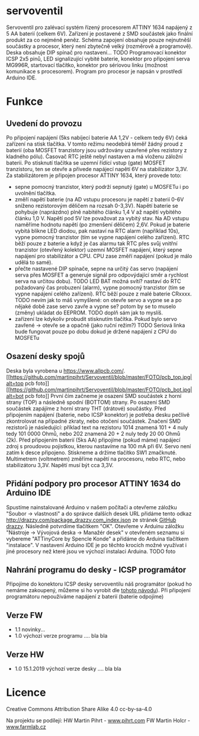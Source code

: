 # servoventil
Servoventil pro zalévací systém řízený procesorem ATTINY 1634 napájený z 5 AA baterií (celkem 6V). Zařízení je postavené z SMD součástek jako finální produkt za co nejméně peněz. Schéma zapojení obsahuje pouze nejnutněší součástky a procesor, který není zbytečně velký (rozměrově a programově). Deska obsahuje DIP spínač pro nastavení... TODO  Programovací konektor ICSP 2x5 pinů, LED signalizující vybité baterie, konektor pro připojení serva MG996R, startovací tlačítko, konektor pro sériovou linku (možnost komunikace s procesorem). Program pro procesor je napsán v prostředí Arduino IDE.

# Funkce
## Uvedení do provozu
Po připojení napájení (5ks nabíjecí baterie AA 1,2V - celkem tedy 6V) čeká zařízení na stisk tlačítka. V tomto režimu neodebírá téměř žádný proud z baterií (oba MOSFET tranzistory jsou udržovány uzavřené přes rezistory z kladného pólu). Časovač RTC ještě nebyl nastaven a má vloženu záložní baterii. Po stisknutí tlačítka se uzemní řídící vstup (gate) MOSFET tranzistoru, ten se otevře a přivede napájecí napětí 6V na stabilizátor 3,3V. Za stabilizátorem je připojen procesor ATTINY 1634, který provede toto:
* sepne pomocný tranzistor, který podrží sepnutý (gate) u MOSFETu i po uvolnění tlačítka.
* změří napětí baterie (na AD vstupu procesoru je napětí z baterií 0-6V sníženo rezistorovým děličem na rozsah 0-3,3V). Napětí baterie se pohybuje (naprázdno) plně nabitého článku 1,4 V až napětí vybitého článku 1,0 V. Napětí pod 5V lze považovat za vybitý stav. Na AD vstupu naměříme hodnotu napětí (po zmenšení děličem) 2,6V. Pokud je baterie vybitá blikne LED diodou, pak nastaví na RTC alarm (například 10s), vypne pomocný tranzistor (tím se vypne napájení celého zařízení). RTC běží pouze z baterie a když je čas alarmu tak RTC přes svůj vnitřní tranzistor (otevřený kolektor) uzemní MOSFET napájení, který sepne napájení pro stabilizátor a CPU. CPU zase změří napájení (pokud je málo udělá to samé).
* přečte nastavené DIP spínače, sepne na určitý čas servo (napájení serva přes MOSFET a generuje signál pro odpovýdající směr a rychlost serva na určitou dobu).
TODO LED BAT možná svítí? nastaví do RTC požadovaný čas probuzení (alarm), vypne pomocný tranzistor (tím se vypne napájení celého zařízení). RTC běží pouze z malé baterie CRxxxx. TODO nevím jak to máš vymyšlené: on otevře servo a vypne se a po nějaké době zase servo zavře a vypne se? potom by se to muselo (změny) ukládat do EEPROM.
TODO doplň sám jak to myslíš. 
* zařízení lze kdykoliv probudit stisknutím tlačítka. Pokud bylo servo zavřené -> otevře se a opačně (jako ruční režim?)
TODO Seriová linka bude fungovat pouze po dobu dokud je držené napájení z CPU do MOSFETu

## Osazení desky spojů
Deska byla vyrobena u https://www.allpcb.com/.
[[https://github.com/martinpihrt/Servoventil/blob/master/FOTO/pcb_top.jpg|alt=top pcb foto]]
[[https://github.com/martinpihrt/Servoventil/blob/master/FOTO/pcb_bot.jpg|alt=bot pcb foto]]
První čím začneme je osazení SMD součástek z horní strany (TOP) a následně spodní (BOTTOM) strany. Po osazení SMD součástek zapájíme z horní strany THT (drátové) součástky. Před připojením napájení (baterie, nebo ICSP konektor) je potřeba desku pečlivě zkontrolovat na případné zkraty, nebo otočení součástek. Značení SMD rezistorů je následující: příklad text na rezistoru 1014 znamená 101 + 4 nuly tedy 101 0000 Ohmů, nebo 202 znamená 20 + 2 nuly tedy 20 00 Ohmů (2k).
Před připojením baterií (5ks AA) připojíme (pokud máme) napájecí zdroj s proudovou pojistkou, kterou nastavíme na 100 mA při 6V. Servo není zatím k desce připojeno. Stiskneme a držíme tlačítko SW1 zmačknuté. Multimetrem (voltmetrem) změříme napětí na procesoru, nebo RTC, nebo stabilizátoru 3,3V. Napětí musí být cca 3,3V.

## Přidání podpory pro procesor ATTINY 1634 do Arduino IDE
Spustíme nainstalované Arduino v našem počítači a otevřeme záložku "Soubor -> vlastnosti" a do správce dalších desek URL přidáme tento odkaz
http://drazzy.com/package_drazzy.com_index.json ze stránek [GitHub drazzy](https://github.com/SpenceKonde/ATTinyCore/blob/master/Installation.md). Následně potvrdíme tlačítkem "OK". Otevřeme v Arduinu záložku "Nástroje -> Vývojová deska -> Manažér desek" v otevřeném seznamu si vybereme "ATTinyCore by Spencle Konde" a přidáme do Arduina tlačítkem "instalace". V nastavení Arduino IDE je po těchto krocích možné využívat i jiné procesory než které jsou ve výchozí instalaci Arduina.
TODO foto

## Nahrání programu do desky - ICSP programátor
Připojíme do konektoru ICSP desky servoventilu náš programátor (pokud ho nemáme zakoupený, můžeme si ho vyrobit dle [tohoto návodu](https://pihrt.com/elektronika/390-programator-atmel-isp-usbasp)). Při připojení programátoru nepoužíváme napájení z baterií (baterie odpojíme)


## Verze FW
* 1.1 novinky...
* 1.0 výchozí verze programu .... bla bla

## Verze HW
* 1.0 15.1.2019 výchozí verze desky .... bla bla

# Licence
Creative Commons Attribution Share Alike 4.0
cc-by-sa-4.0

Na projektu se podílejí:
HW Martin Pihrt - www.pihrt.com
FW Martin Holcr - www.farmlab.cz 
